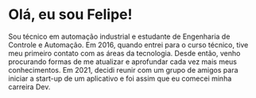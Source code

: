 # Olá, eu sou Felipe!

<div>
  <p> Sou técnico em automação industrial e estudante de Engenharia de Controle e Automação. Em 2016, quando entrei para o curso técnico, tive meu primeiro contato com as áreas da tecnologia. Desde então, venho procurando formas de me atualizar e aprofundar cada vez mais meus conhecimentos. Em 2021, decidi reunir com um grupo de amigos para iniciar a start-up de um aplicativo e foi assim que eu comecei minha carreira Dev.<p/>
<div/>

